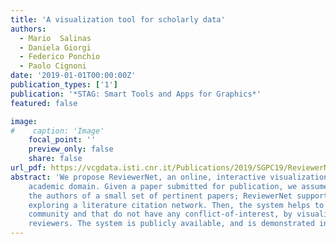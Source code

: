 ```yaml
---
title: 'A visualization tool for scholarly data'
authors:
  - Mario  Salinas
  - Daniela Giorgi
  - Federico Ponchio
  - Paolo Cignoni
date: '2019-01-01T00:00:00Z'
publication_types: ['1']
publication: '*STAG: Smart Tools and Apps for Graphics*'
featured: false

image:
#    caption: 'Image'
    focal_point: ''
    preview_only: false
    share: false
url_pdf: https://vcgdata.isti.cnr.it/Publications/2019/SGPC19/ReviewerNet_author_version.pdf
abstract: 'We propose ReviewerNet, an online, interactive visualization system aimed to improve the reviewer selection process in the 
 	academic domain. Given a paper submitted for publication, we assume that good candidate reviewers can be chosen among 
 	the authors of a small set of pertinent papers; ReviewerNet supports the construction of such set of papers, by visualizing and 
 	exploring a literature citation network. Then, the system helps to select reviewers that are both well distributed in the scientific
 	community and that do not have any conflict-of-interest, by visualising the careers and co-authorship relations of candidate
 	reviewers. The system is publicly available, and is demonstrated in the field of Computer Graphics.'
---
```

